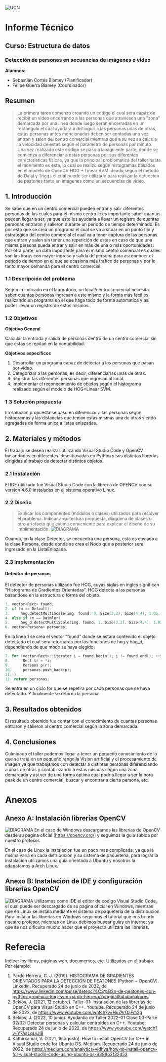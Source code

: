 ![UCN](images/60x60-ucn-negro.png)


# Informe Técnico 
## Curso: Estructura de datos
### Detección de personas en secuencias de imágenes o video

**Alumnos:**

* Sebastián Cortés Blamey (Planificador)
* Felipe Guerra Blamey (Coordinador)

## Resumen 

> La primera tarea comenzo creando un codigo el cual sera capáz de recibir un video encerrando a las personas que atraviesen una "zona" demarcada por una linea donde luego serán encerradas en un rectangulo el cual ayudara a distinguir a las personas unas de otras, estas personas antes mencionadas deben ser contadas una vez entran y salen del centro comercial mientras que a su vez se calcula la velocidad de estas según el parametro de personas por minuto. Una vez realizado este codigo se paso a la siguiente parte, donde se comienza a diferenciar a estas personas por sus diferentes caracteristicas fisicas, ya que la principal problematica del taller hasta el monmento es esta, lo cual se realizo según histogramas basados en el modelo de OpenCV HOG + Linear SVM ideado según el metodo de Dalal y Triggs el cual puede ser utilizado para realizar la deteccion de peatones tanto en imagenes como en secuencias de video.

## 1. Introducción

Se sabe que en un centro comercial pueden entrar y salir diferentes personas de las cuales para el mismo centro le es importante saber cuantas pueden llegar a ser, ya que esto los ayudaria a llevar un registro de cuantas personas entraron y salieron durante un periodo de tiempo determinado. Es por esto que se crea un programa el cual se va a situar en un punto fijo y estrategico del centro comercial el cual va a tener captura de las personas que entran y salen sin tener una repetición de estas en caso de que una misma persona pueda entrar y salir en más de una o más oportunidades. Por otra parte, un dato importante para el mismo centro comercial es cuales son las horas con mayor ingreso y salida de persona para asi conocer el periodo de tiempo en el que se ocasiona más trafico de personas y por lo tanto mayor demanda para el centro comercial. 


### 1.1 Descripción del problema

Según lo indicado en el laboratorio, un local/centro comercial necesita saber cuantas personas ingresan a este mismo y la forma más facil es realizando un programa en el que haga todo de forma automatica y así poder llevar un registro de estos mismos.

### 1.2 Objetivos 

**Objetivo General**

Calcular la entrada y salida de personas dentro de un centro comercial sin que estas se repitan en la contabilidad.


**Objetivos específicos**

1. Desarrollar un programa capaz de detectar a las personas que pasan por video.
2. Categorizar a las personas, es decir, diferenciarlas unas de otras.
3. Registrar las diferentes personas que ingresan al local.
4. Implementar el reconocimiento de objetos según el histograma realizado según el modelo de HOG+Linear SVM.

### 1.3 Solución propuesta

La solución propuesta se baso en diferenciar a las personas según histogramas y las distancias que tenian estas mismas una de otras siendo agregadas de forma unica a listas enlazadas.

## 2. Materiales y métodos

El trabajo se desea realizar utilizando Visual Studio Code y OpenCV basandonos en diferentes ideas basadas en Python y sus distintas librerias dirigidas al trabajo de detectar distintos objetos.

### 2.1 Instalación

El IDE utilizado fue Visual Studio Code con la libreria de OPENCV con su version 4.6.0 instaladas en el sistema operativo Linux.

### 2.2 Diseño 

>Explicar los componentes (módulos o clases) utilizados para resolver el problema. Indicar arquitectura propuesta, diagrama de clases u otro artefacto que estime conveniente para explicar el diseño de su implimentación.
![DIAGRAMA](images/diagrama.png)

Cuando, en la clase Detector, se encuentra una persona, esta es enviada a la clase Persona, desde donde se crea el Nodo que a posterior sera ingresado en la ListaEnlazada.

### 2.3 Implementación
#### Detector de personas

El detector de personas utilizado fue HOG, cuyas siglas en ingles significan "Histograma de Gradientes Orientadas". HOG detecta a las personas basandose en la estructura o forma del objeto. 
```c++
1. vector<Rect> found;
2. if (m == Default)
3.     hog.detectMultiScale(img, found, 0, Size(2,2), Size(4,4), 1.05, 2, false);
4. else if (m == Daimler)
5.     hog_d.detectMultiScale(img, found, 1, Size(2,2), Size(4,4), 1.05, 3, true);
6. vector<Persona> personas;
```
En la linea 1 se crea el vector "found" donde se estara contenido el objeto detectado el cual sera retornardo por las funciones de hog y hog_d, dependiendo de que modo se haya elegido.
```c++
7. for (vector<Rect>::iterator i = found.begin(); i != found.end(); ++i){
8.      Rect &r = *i;
9.      Persona p(r);
10.     personas.push_back(p);
11. }
12. return personas;
```
Se entra en un ciclo for que se repetira por cada personas que se haya detectado. Y finalmente se retorna la persona.


## 3. Resultados obtenidos

El resultado obtenido fue contar con el conocimiento de cuantas personas entraron y salieron al centro comercial según la zona demarcada.

## 4. Conclusiones

Culminado el taller podemos llegar a tener un pequeño conocimiento de lo que se trata en un pequeño rango la Vision artificial y el procesamiento de imagen ya que trabajamos con detectar a distintas personas diferenciando a unas de otras y contabilizando a estas mismas según una zona demarcada y asi ver de una forma optima cual podria llegar a ser la hora peak de un centro comercial, buscar y encontrar a cierta persona, etc.


# Anexos

## Anexo A: Instalación librerías OpenCV
![DIAGRAMA](images/opencvW.png)
En el caso de Windows descargamos las librerias de OpenCV desde su pagina oficial (https://opencv.org/) y seguimos la guia subida por nuestro profesor. 

En el caso de Linux la instalacion fue un poco mas complicada, ya que la misma varia en cada distribucion y su sistema de paqueteria, para lograr la instalacion utilizamos una guia orientada a Ubuntu y nosotros la adapatamos a Arch Linux.  

## Anexo B: Instalación de IDE y configuración librerías OpenCV
![DIAGRAMA](images/vsW.png)
Utilizamos como IDE el editor de codigo Visual Studio Code, el cual puede ser descargado de su pagina oficial en Windows, mientras que en Linux se instala mediante el sistema de paqueteria de la distribucion. Para instalar las librerias en Windows seguimos el tutorial que nos brindo nuestro profesor, mientras en Linux debimos buscar guias en internet ya que se nos dificulto mucho hacer que el proyecto utilizara las librerias. 


# Referecia

Indicar los libros, páginas web, documentos, etc. Utilizados en el trabajo. Por ejemplo:

1. Pardo Herrera, C. J. (2019). HISTOGRAMA DE GRADIENTES ORIENTADOS PARA LA DETECCIÓN DE PEATONES (Python + OpenCV). Linkedin. Recuperado 24 de junio de 2022, de https://www.linkedin.com/pulse/detecci%C3%B3n-de-peatones-con-python-y-opencv-hog-svm-pardo-herrera/?originalSubdomain=es
2. Bekios, J. (2021, 12 octubre). Taller-01: Instalación de las librerías de OpenCV para Visual Studio en C++. Youtube. Recuperado 24 de junio de 2022, de https://www.youtube.com/watch?v=Hu7ArOaFm2g
3. Bekios, J. (2022, 10 junio). Ayudantía de Taller 2022–01 Clase 03-Parte 02/02: Detectar personas y calcular centroides en C++. Youtube. Recuperado 24 de junio de 2022, de https://www.youtube.com/watch?v=Y7AaLqLyJI8
4. Kathirkamar, V. (2021, 16 agosto). How to install OpenCV for C++ in Visual Studio code for Ubuntu OS. Medium. Recuperado 24 de junio de 2022, de https://medium.com/analytics-vidhya/how-to-install-opencv-for-visual-studio-code-using-ubuntu-os-9398b2f32d53


